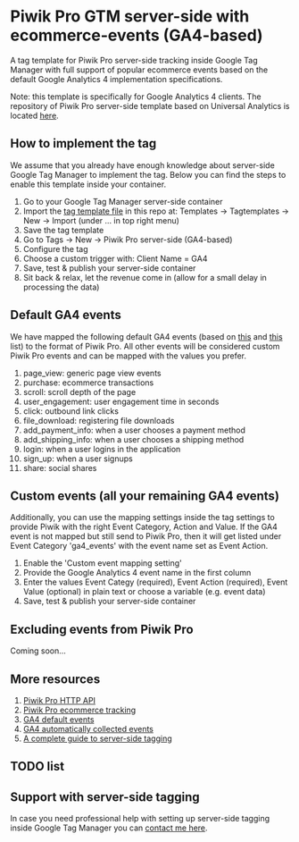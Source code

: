 # Piwik Pro GTM server-side with ecommerce-events (GA4-based)
A tag template for Piwik Pro server-side tracking inside Google Tag Manager with full support of popular ecommerce events based on the default Google Analytics 4 implementation specifications. 

Note: this template is specifically for Google Analytics 4 clients. The repository of Piwik Pro server-side template based on Universal Analytics is located [here](https://github.com/PiwikPRO/server-side-template-for-gtm).

## How to implement the tag
We assume that you already have enough knowledge about server-side Google Tag Manager to implement the tag. Below you can find the steps to enable this template inside your container.
1. Go to your Google Tag Manager server-side container
2. Import the [tag template file](https://github.com/endgameapp/piwikpro-gtm-serverside/blob/main/piwikpro-gtm-serverside-ga4.tpl) in this repo at: Templates -> Tagtemplates -> New -> Import (under ... in top right menu)
3. Save the tag template
4. Go to Tags -> New -> Piwik Pro server-side (GA4-based)
5. Configure the tag
6. Choose a custom trigger with: Client Name = GA4
7. Save, test & publish your server-side container
8. Sit back & relax, let the revenue come in (allow for a small delay in processing the data)

## Default GA4 events
We have mapped the following default GA4 events (based on [this](https://developers.google.com/analytics/devguides/collection/ga4/reference/events) and [this](https://support.google.com/analytics/answer/9234069?hl=en&ref_topic=9756175) list) to the format of Piwik Pro. All other events will be considered custom Piwik Pro events and can be mapped with the values you prefer. 
1. page_view: generic page view events
2. purchase: ecommerce transactions
3. scroll: scroll depth of the page
4. user_engagement: user engagement time in seconds
5. click: outbound link clicks
6. file_download: registering file downloads
7. add_payment_info: when a user chooses a payment method
8. add_shipping_info: when a user chooses a shipping method
9. login: when a user logins in the application
10. sign_up: when a user signups
11. share: social shares

## Custom events (all your remaining GA4 events)
Additionally, you can use the mapping settings inside the tag settings to provide Piwik with the right Event Category, Action and Value. If the GA4 event is not mapped but still send to Piwik Pro, then it will get listed under Event Category 'ga4_events' with the event name set as Event Action.
1. Enable the 'Custom event mapping setting'
2. Provide the Google Analytics 4 event name in the first column
3. Enter the values Event Categy (required), Event Action (required), Event Value (optional) in plain text or choose a variable (e.g. event data)
4. Save, test & publish your server-side container

## Excluding events from Piwik Pro
Coming soon...

## More resources
1. [Piwik Pro HTTP API](https://developers.piwik.pro/en/latest/data_collection/api/http_api.html)
2. [Piwik Pro ecommerce tracking](https://help.piwik.pro/support/getting-started/track-ecommerce/)
3. [GA4 default events](https://developers.google.com/analytics/devguides/collection/ga4/reference/events)
4. [GA4 automatically collected events](https://support.google.com/analytics/answer/9234069?hl=en&ref_topic=9756175)
5. [A complete guide to server-side tagging](https://www.simoahava.com/analytics/server-side-tagging-google-tag-manager/)

## TODO list

## Support with server-side tagging
In case you need professional help with setting up server-side tagging inside Google Tag Manager you can [contact me here](https://dennisvreeke.com).
